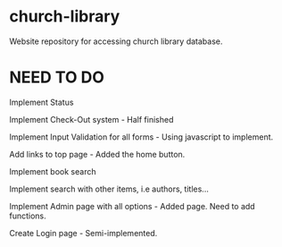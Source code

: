 # church-library
Website repository for accessing church library database.

NEED TO DO
===============

Implement Status

Implement Check-Out system - Half finished

Implement Input Validation for all forms - Using javascript to implement.

Add links to top page - Added the home button.

Implement book search

Implement search with other items, i.e authors, titles...

Implement Admin page with all options - Added page. Need to add functions.

Create Login page - Semi-implemented.
